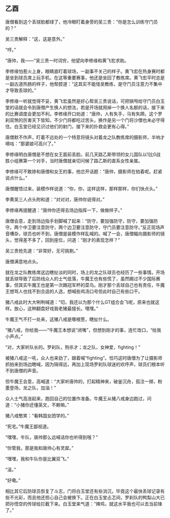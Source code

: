 ## 乙酉

唐僧看到这个丢球脸都绿了，他冷眼盯着身旁的吴三贵：“你是怎么训练守门员的？”

吴三贵解释：“这，这是意外。”

“哼。”

“唐帅，我——”吴三贵一时词穷，他望向李修缘和黄飞宏求助。

李修缘怕惹火上身，眼睛直盯着球场，一副事不关己的样子。黄飞宏在热身赛时都是坐到球员席上玩手机，在这等重要赛事，他还是坐回了教练席。黄飞宏平时总是一副古道热肠的样子，他帮腔道：“这其实不能怪吴教练，是守门员注意力不集中才导致丢球的。”

李修缘一听就觉得不妥，黄飞宏虽然是好心帮吴三贵说话，可把锅甩给守门员白玉堂的话就会令到唐僧产生换人的想法，若是开场就用掉一个换人名额的话，接下来的比赛调度会更加不利。李修缘开口劝道：“唐帅，人有失手，马有失蹄。这个罗刹双煞的厉害天下皆知，不少门将都吃过苦头，换作是另一个门将沙僧也未必守得住。白玉堂已经见识过他们的射门，接下来的扑救会更有心得。”

唐僧默不作声，盯着不远处的一个特意将镜头对着龙之队教练席的摄影师，半响才嘀咕：“那婆娘可高兴了。”

李修缘明白唐僧是不想在女王面前丢脸。前几天路乙斯带领的女儿国队以1比0战胜小组赛第一个对手，当时唐僧就亲切问候了路乙斯的直系女性亲属。

李修缘可不敢掺和唐僧和女王的事，他岔开话题：“唐帅，摄影师在拍着呢。赶紧说点什么。”

唐僧醒悟过来，装模作样说道：“你，你，这样这样，那样那样，你们快点头。”

李黄吴三人点头附和道：“对对对，唐帅你说得对。”

李修缘再提醒道：“唐帅你还得去场边指挥一下，做做样子。”

唐僧会意，走到场边指手划脚喊了起来：“防守，要加强防守，防守，要加强防守。两个中卫要注意防守，两个边卫要注意防守，守门员要注意防守。”反正现场声音嘈杂，球员也听不到，唐僧是装模作样乱喊的。喊了一会，唐僧瞄向摄影师的镜头，觉得差不多了，回到座位，问道：“刚才的表现怎样？”

吴三贵抢先道：“非常好，无可挑剔。”

唐僧满意地点头。

就在龙之队教练席这边瞎扯淡的同时，场上的龙之队球员也经历了一些事情。开场就丢球导致了后防线众人的士气低落，牛魔王也有些慌了，虽然踢过不少国际赛事，但其实牛魔王也是第一次踢冠军杯的菜鸟。刚才那个丢球自己也有责任，牛魔王想骂人也找不到合适的人选，想喊些鸡汤口号但此时自己有些口干。

猪八戒此时大大咧咧喊道：“切，我还以为那个什么GT组合会飞呢，原来也就这样。放心，这种翻盘好戏我老猪最擅长。嘿嘿。”

牛魔王气不打一处来，这猪八戒是哪根葱，瞎扯什么。

“猪八戒，你给我——”牛魔王本想说“闭嘴”，但想到刚才的事，连忙改口，“给我小声点。”

“对，大家听队长的。罗刹队，狗杀才；龙之队，女神爱，fighting！”

被猪八戒这一吼，众人也来劲了，跟着喊“fighting”。恰巧这时唐僧为了让摄影师抓拍来到场边瞎喊，因为隔得远，再加上现场罗刹队球迷的欢呼声，球员们根本听不到唐僧的声音。

但牛魔王会意，高喊道：“大家听唐帅的，打起精神来，破釜沉舟，孤注一掷，粉墨登场，龙之队，加油！”

众人士气高涨起来，跑回自己的位置作准备。牛魔王从猪八戒身边跑过，问道：“小猪你还懂英文，不赖嘛。”

猪八戒憨笑：“看韩国女团学的。”

“死宅。”牛魔王鄙视道。

“嘿嘿，牛队，唐帅那么远喊话你也听得到哦？”

“你管我，那是我和唐帅心有灵犀。”

“嘿嘿，我和牛队你是比翼双飞。”

“滚。”

“好嘞。”

相比其它后防球员恢复了斗志，门将白玉堂还有些消沉，毕竟这个最快丢球记录有些不光彩，而且他还担心自己会被换下。正在白玉堂忐忑间，罗刹队的鸭梨山大已把孙悟空的传球给拦截下来。白玉堂来气道：“辣鸡，就这水平我也可以去当前锋了。”
